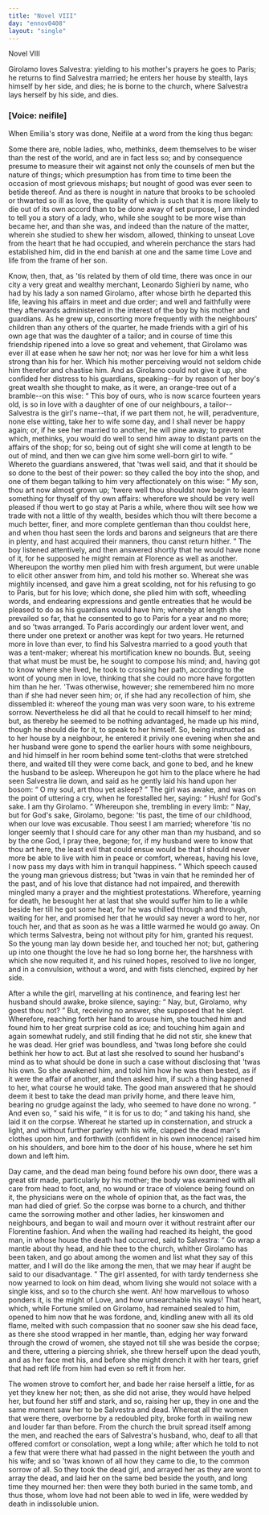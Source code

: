 ```yaml
---
title: "Novel VIII"
day: "ennov0408"
layout: "single"
---
```

<html>
 <head>
 </head>
 <body>
  <div id="nov0408" type="novella" who="neifile">
   <head>
    Novel VIII
   </head>
   <argument>
    <p>
     <milestone id="p04080001"/>
     <!--(i)-->
     Girolamo loves Salvestra: yielding to his mother's prayers
 he goes to Paris; he returns to find Salvestra
 married; he enters her house by stealth, lays himself
 by her side, and dies; he is borne to the church,
 where Salvestra lays herself by his side, and dies.
     <!--(/i)-->
    </p>
   </argument>
   <p>
    <h3>
     [Voice: neifile]
    </h3>
   </p>
   <div3 type="commentary" who="author">
    <p>
     <milestone id="p04080002"/>
     <!--(sc)-->
     When
     <!--(/sc)-->
     Emilia's story was done, Neifile at a word
	from the king thus began:
    </p>
   </div3>
   <div3 type="commentary" who="neifile">
    <p>
     <milestone id="p04080003"/>
     Some there are, noble ladies, who, methinks, deem
	themselves to be wiser than the rest of the world, and are in fact less
	so; and by consequence presume to measure their wit against not
	only the counsels of men but the nature of things; which presumption
	has from time to time been the occasion of most grievous mishaps;
	but nought of good was ever seen to betide thereof.
     <milestone id="p04080004"/>
     And
	as there is nought in nature that brooks to be schooled or thwarted
	so ill as love, the quality of which is such that it is more likely to die
	out of its own accord than to be done away of set purpose, I am
	minded to tell you a story of a lady, who, while she sought to be
	more wise than became her, and than she was, and indeed than the
	nature of the matter, wherein she studied to shew her wisdom, allowed,
	thinking to unseat Love from the heart that he had occupied, and
	wherein perchance the stars had established him, did in the end
	banish at one and the same time Love and life from the frame of
	her son.
    </p>
   </div3>
   <p>
    <milestone id="p04080005"/>
    Know, then, that, as 'tis related by them of old time, there was
 once in our city a very great and wealthy merchant, Leonardo
 Sighieri by name, who had by his lady a son named Girolamo, after
 whose birth he departed this life, leaving his affairs in meet and due
 order; and well and faithfully were they afterwards administered in
    <pb n="314"/>
    the interest of the boy by his mother and guardians.
    <milestone id="p04080006"/>
    As he grew
 up, consorting more frequently with the neighbours' children than
 any others of the quarter, he made friends with a girl of his own
 age that was the daughter of a tailor; and in course of time this
 friendship ripened into a love so great and vehement, that Girolamo
 was ever ill at ease when he saw her not; nor was her love for him
 a whit less strong than his for her.
    <milestone id="p04080007"/>
    Which his mother perceiving
 would not seldom chide him therefor and chastise him. And as
 Girolamo could not give it up, she confided her distress to his
 guardians, speaking--for by reason of her boy's great wealth she
 thought to make, as it were, an orange-tree out of a bramble--on
 this wise:
    <milestone id="p04080008"/>
    <q direct="unspecified">
     This boy of ours, who is now scarce fourteen years
 old, is so in love with a daughter of one of our neighbours, a
 tailor--Salvestra
 is the girl's name--that, if we part them not, he will, peradventure,
 none else witting, take her to wife some day, and I shall
 never be happy again; or, if he see her married to another, he will
 pine away;
     <milestone id="p04080009"/>
     to prevent which, methinks, you would do well to send
 him away to distant parts on the affairs of the shop; for so, being
 out of sight she will come at length to be out of mind, and then we
 can give him some well-born girl to wife.
    </q>
    <milestone id="p04080010"/>
    Whereto the guardians
 answered, that 'twas well said, and that it should be so done to the
 best of their power: so they called the boy into the shop, and one
 of them began talking to him very affectionately on this wise:
    <milestone id="p04080011"/>
    <q direct="unspecified">
     My son, thou art now almost grown up; 'twere well thou shouldst
 now begin to learn something for thyself of thy own affairs: wherefore
 we should be very well pleased if thou wert to go stay at Paris
 a while, where thou wilt see how we trade with not a little of thy
 wealth, besides which thou wilt there become a much better, finer,
 and more complete gentleman than thou couldst here, and when
 thou hast seen the lords and barons and seigneurs that are there in
 plenty, and hast acquired their manners, thou canst return hither.
    </q>
    <milestone id="p04080012"/>
    The boy listened attentively, and then answered shortly that he
 would have none of it, for he supposed he might remain at Florence
 as well as another. Whereupon the worthy men plied him with fresh
 argument, but were unable to elicit other answer from him, and
 told his mother so.
    <milestone id="p04080013"/>
    Whereat she was mightily incensed, and gave
 him a great scolding, not for his refusing to go to Paris, but for his
 love; which done, she plied him with soft, wheedling words, and
    <pb n="315"/>
    endearing expressions and gentle entreaties that he would be pleased
 to do as his guardians would have him; whereby at length she prevailed
 so far, that he consented to go to Paris for a year and no more;
 and so 'twas arranged.
    <milestone id="p04080014"/>
    To Paris accordingly our ardent lover went,
 and there under one pretext or another was kept for two years. He
 returned more in love than ever, to find his Salvestra married to a
 good youth that was a tent-maker; whereat his mortification knew
 no bounds.
    <milestone id="p04080015"/>
    But, seeing that what must be must be, he sought to
 compose his mind; and, having got to know where she lived, he
 took to crossing her path, according to the wont of young men in
 love, thinking that she could no more have forgotten him than he
 her. 'Twas otherwise, however; she remembered him no more
 than if she had never seen him; or, if she had any recollection of
 him, she dissembled it:
    <milestone id="p04080016"/>
    whereof the young man was very soon ware,
 to his extreme sorrow. Nevertheless he did all that he could to
 recall himself to her mind; but, as thereby he seemed to be nothing
 advantaged, he made up his mind, though he should die for it, to
 speak to her himself.
    <milestone id="p04080017"/>
    So, being instructed as to her house by a neighbour,
 he entered it privily one evening when she and her husband
 were gone to spend the earlier hours with some neighbours, and hid
 himself in her room behind some tent-cloths that were stretched
 there, and waited till they were come back, and gone to bed, and he
 knew the husband to be asleep. Whereupon he got him to the
 place where he had seen Salvestra lie down, and said as he gently
 laid his hand upon her bosom:
    <q direct="unspecified">
     O my soul, art thou yet asleep?
    </q>
    <milestone id="p04080018"/>
    The girl was awake, and was on the point of uttering a cry, when
 he forestalled her, saying:
    <q direct="unspecified">
     Hush! for God's sake. I am thy
 Girolamo.
    </q>
    <milestone id="p04080019"/>
    Whereupon she, trembling in every limb:
    <q direct="unspecified">
     Nay, but
 for God's sake, Girolamo, begone: 'tis past, the time of our childhood,
 when our love was excusable. Thou seest I am married;
 wherefore 'tis no longer seemly that I should care for any other man
 than my husband,
     <milestone id="p04080020"/>
     and so by the one God, I pray thee, begone; for,
 if my husband were to know that thou art here, the least evil that
 could ensue would be that I should never more be able to live with
 him in peace or comfort, whereas, having his love, I now pass my
 days with him in tranquil happiness.
    </q>
    <milestone id="p04080021"/>
    Which speech caused the
 young man grievous distress; but 'twas in vain that he reminded
 her of the past, and of his love that distance had not impaired, and
 therewith mingled many a prayer and the mightiest protestations.
    <pb n="316"/>
    <milestone id="p04080022"/>
    Wherefore, yearning for death, he besought her at last that she would
 suffer him to lie a while beside her till he got some heat, for he was
 chilled through and through, waiting for her, and promised her that
 he would say never a word to her, nor touch her, and that as soon
 as he was a little warmed he would go away.
    <milestone id="p04080023"/>
    On which terms
 Salvestra, being not without pity for him, granted his request. So
 the young man lay down beside her, and touched her not; but,
 gathering up into one thought the love he had so long borne her,
 the harshness with which she now requited it, and his ruined hopes,
 resolved to live no longer, and in a convulsion, without a word, and
 with fists clenched, expired by her side.
   </p>
   <p>
    <milestone id="p04080024"/>
    After a while the girl, marvelling at his continence, and fearing
 lest her husband should awake, broke silence, saying:
    <q direct="unspecified">
     Nay, but,
 Girolamo, why goest thou not?
    </q>
    <milestone id="p04080025"/>
    But, receiving no answer, she
 supposed that he slept. Wherefore, reaching forth her hand to
 arouse him, she touched him and found him to her great surprise
 cold as ice; and touching him again and again somewhat rudely, and
 still finding that he did not stir, she knew that he was dead. Her
 grief was boundless, and 'twas long before she could bethink her how
 to act.
    <milestone id="p04080026"/>
    But at last she resolved to sound her husband's mind as to
 what should be done in such a case without disclosing that 'twas his
 own. So she awakened him, and told him how he was then bested,
 as if it were the affair of another, and then asked him, if such a thing
 happened to her, what course he would take.
    <milestone id="p04080027"/>
    The good man
 answered that he should deem it best to take the dead man privily
 home, and there leave him, bearing no grudge against the lady, who
 seemed to have done no wrong.
    <milestone id="p04080028"/>
    <q direct="unspecified">
     And even so,
    </q>
    said his wife,
    <q direct="unspecified">
     it
 is for us to do;
    </q>
    and taking his hand, she laid it on the corpse.
 Whereat he started up in consternation, and struck a light, and without
 further parley with his wife, clapped the dead man's clothes
 upon him, and forthwith (confident in his own innocence) raised
 him on his shoulders, and bore him to the door of his house, where
 he set him down and left him.
   </p>
   <p>
    <milestone id="p04080029"/>
    Day came, and the dead man being found before his own door,
 there was a great stir made, particularly by his mother; the body
 was examined with all care from head to foot, and, no wound or trace
 of violence being found on it, the physicians were on the whole of
 opinion that, as the fact was, the man had died of grief. So the corpse
 was borne to a church, and thither came the sorrowing mother and
    <pb n="317"/>
    other ladies, her kinswomen and neighbours, and began to wail and
 mourn over it without restraint after our Florentine fashion.
    <milestone id="p04080030"/>
    And
 when the wailing had reached its height, the good man, in whose
 house the death had occurred, said to Salvestra:
    <q direct="unspecified">
     Go wrap a
 mantle about thy head, and hie thee to the church, whither Girolamo
 has been taken, and go about among the women and list what
 they say of this matter, and I will do the like among the men, that
 we may hear if aught be said to our disadvantage.
    </q>
    <milestone id="p04080031"/>
    The girl
 assented, for with tardy tenderness she now yearned to look on him
 dead, whom living she would not solace with a single kiss, and so to
 the church she went.
    <milestone id="p04080032"/>
    Ah! how marvellous to whoso ponders it, is
 the might of Love, and how unsearchable his ways! That heart,
 which, while Fortune smiled on Girolamo, had remained sealed to
 him, opened to him now that he was fordone, and, kindling anew
 with all its old flame, melted with such compassion that no sooner
 saw she his dead face, as there she stood wrapped in her mantle,
 than, edging her way forward through the crowd of women, she
 stayed not till she was beside the corpse; and there, uttering a piercing
 shriek, she threw herself upon the dead youth, and as her face
 met his, and before she might drench it with her tears, grief that had
 reft life from him had even so reft it from her.
   </p>
   <p>
    <milestone id="p04080033"/>
    The women strove to comfort her, and bade her raise herself a
 little, for as yet they knew her not; then, as she did not arise, they
 would have helped her, but found her stiff and stark, and so, raising
 her up, they in one and the same moment saw her to be Salvestra
 and dead. Whereat all the women that were there, overborne by
 a redoubled pity, broke forth in wailing new and louder far than
 before.
    <milestone id="p04080034"/>
    From the church the bruit spread itself among the men,
 and reached the ears of Salvestra's husband, who, deaf to all that
 offered comfort or consolation, wept a long while; after which he
 told to not a few that were there what had passed in the night
 between the youth and his wife; and so 'twas known of all how
 they came to die, to the common sorrow of all.
    <milestone id="p04080035"/>
    So they took the
 dead girl, and arrayed her as they are wont to array the dead, and
 laid her on the same bed beside the youth, and long time they
 mourned her: then were they both buried in the same tomb, and
 thus those, whom love had not been able to wed in life, were wedded
 by death in indissoluble union.
   </p>
  </div>
 </body>
</html>